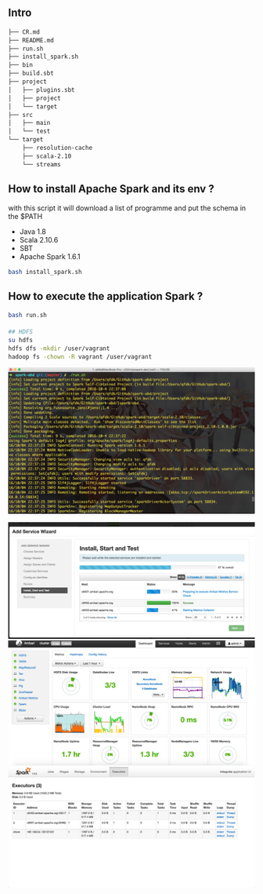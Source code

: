 ## Intro

```bash
├── CR.md
├── README.md
├── run.sh
├── install_spark.sh
├── bin
├── build.sbt
├── project
│   ├── plugins.sbt
│   ├── project
│   └── target
├── src
│   ├── main
│   └── test
└── target
    ├── resolution-cache
    ├── scala-2.10
    └── streams
```

## How to install Apache Spark and its env ?

with this script it will download a list of programme and put the schema in the $PATH

* Java 1.8
* Scala 2.10.6
* SBT
* Apache Spark 1.6.1

```bash
bash install_spark.sh
```

## How to execute the application Spark ?

```bash
bash run.sh

## HDFS
su hdfs
hdfs dfs -mkdir /user/vagrant
hadoop fs -chown -R vagrant /user/vagrant
```
![](./img/run.png)

![](./img/1.png)
![](./img/2.png)
![](./img/3.png)

